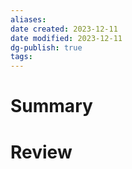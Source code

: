 ```yaml
---
aliases: 
date created: 2023-12-11
date modified: 2023-12-11
dg-publish: true
tags: 
---
```


# Summary

# Review
